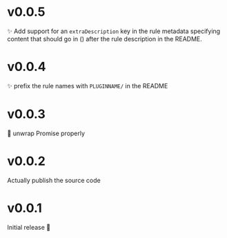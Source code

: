 # v0.0.5
✨ Add support for an `extraDescription` key in the rule metadata
specifying content that should go in () after the rule description in the README.

# v0.0.4
✨ prefix the rule names with `PLUGINNAME/` in the README

# v0.0.3
🐛 unwrap Promise properly

# v0.0.2
Actually publish the source code

# v0.0.1
Initial release 🚀
